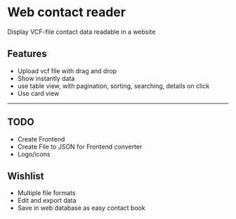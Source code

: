 # Web contact reader
 Display VCF-file contact data readable in a website
## Features
- Upload vcf file with drag and drop
- Show instantly data
- use table view, with pagination, sorting, searching, details on click
- Use card view

***
## TODO
- Create Frontend
- Create File to JSON for Frontend converter
- Logo/icons
## Wishlist
- Multiple file formats
- Edit and export data
- Save in web database as easy contact book